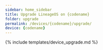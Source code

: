 ```yaml
---
sidebar: home_sidebar
title: Upgrade LineageOS on {codename}
folder: upgrade
permalink: /devices/{codename}/upgrade/
device: {codename}
---
```

{% include templates/device_upgrade.md %}
